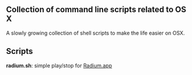 Collection of command line scripts related to OS X
--------------------------------------------------
A slowly growing collection of shell scripts to make the life easier on OSX.


Scripts
-------
**radium.sh**: simple play/stop for [Radium.app](http://www.catpigstudios.com/radium/)
